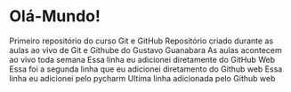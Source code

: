 # Olá-Mundo!
 Primeiro repositório do curso Git e GitHub
 Repositório criado durante as aulas ao vivo de Git e Githube do Gustavo Guanabara
 As aulas acontecem ao vivo toda semana
 Essa linha eu adicionei diretamente do GitHub Web
 Essa foi a segunda linha que eu adicionei diretamento do Github web
 Essa linha eu adicionei pelo pycharm
 Ultima linha adicionada pelo Github web
